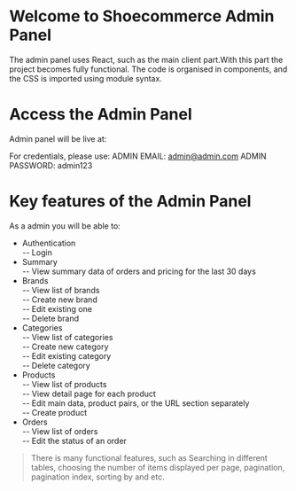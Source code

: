 # Welcome to Shoecommerce Admin Panel

The admin panel uses React, such as the main client part.With this part the project becomes fully functional. The code is organised in components, and the CSS is imported using module syntax.

# Access the Admin Panel

Admin panel will be live at:

For credentials, please use:
ADMIN EMAIL: admin@admin.com
ADMIN PASSWORD: admin123

# Key features of the Admin Panel

As a admin you will be able to:

-   Authentication  
    -- Login
-   Summary  
    -- View summary data of orders and pricing for the last 30 days
-   Brands  
    -- View list of brands  
    -- Create new brand  
    -- Edit existing one  
    -- Delete brand
-   Categories  
    -- View list of categories  
    -- Create new category  
    -- Edit existing category  
    -- Delete category
-   Products  
    -- View list of products  
    -- View detail page for each product  
    -- Edit main data, product pairs, or the URL section separately  
    -- Create product
-   Orders  
    -- View list of orders  
    -- Edit the status of an order

> There is many functional features, such as Searching in different tables, choosing the number of items displayed per page, pagination, pagination index, sorting by and etc.
